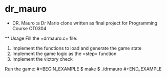 # dr_mauro

* DR. Mauro
:a Dr Mario clone written as final project for Programming Course CT0304

** Usage
Fill the =drmauro.c= file:
1. Implement the functions to load and generate the game state
2. Implement the game logic as the =step= function
3. Implement the victory check

Run the game:
#+BEGIN_EXAMPLE
$ make
$ ./drmauro
#+END_EXAMPLE
